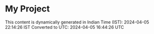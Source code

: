 # My Project

This content is dynamically generated in Indian Time (IST): 2024-04-05 22:14:26 IST
Converted to UTC: 2024-04-05 16:44:26 UTC
